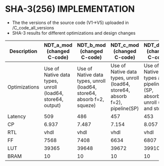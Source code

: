 # SHA-3(256) IMPLEMENTATION
* The the versions of the source code (V1->V5) uploaded in /C_code_all_versions
* SHA-3 results for different optimizations and design changes

|Description  |  NDT_a_mod (changed C-code) | NDT_b_mod (changed C-code) | NDT_c_mod (changed C-code) | NDT_d_mod (changed C-code) | No optimization|NDT_Modified Code Area Optimization|SepFunc|SepFunc_partial|SepFunc_partial_NDT_c_mod|SepFunc_NDT_c_mod|
|-------------|-----------------|---------------|---------------|---------------|-----------------|--------------|---------------|---------------|-----------------|--------------|
|Optimizations|Use of Native data types, unroll (load64, store64, output)|Use of Native data types, unroll (load64, store64, absorb f=2, squeze)|Use of Native data types, unroll (load64, store64, absorb f=2), pipeline(SP)|Use of Native Data types and pipeline (SP, absorb), unroll (load and store)|no optimization|Same as NDT_c_mod|Seprate Function for KeccakStatePermute (No directives)|Partial function for KeccakStatePermution (No directives)|directives of NDT_c_mod|directives of NDT_c_mod|
| Latency     | 509             | 486           |457            |453            |   2343          |492     |2032            |904            |   469      |1477    |
| CP          | 6.937           | 7.487         |7.154          | 8.057         |   4.996         |7.514   |9.743           |6.352          |   6.352    |8.856   |
| RTL         | vhdl            | vhdl          | vhdl          | vhdl          |    vhdl         |vhdl    |vhdl            |vhdl           |   vhdl     |vhdl    |
| FF          |7568             | 7408          | 6634          | 6807          |    7529         |6638    |11855           |6865           |   6634     |13388   |
| LUT         | 39365           | 39648         | 39672         | 39910         |    21234        |21694   |16484           |19563          |   19731    |16341   |
| BRAM        | 10              | 10            |  10           | 10            | 3               |10      |18              |18             |   10       |18      |
